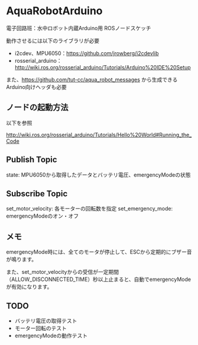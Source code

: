 # AquaRobotArduino

電子回路班：水中ロボット内蔵Arduino用 ROSノードスケッチ

動作させるには以下のライブラリが必要

- i2cdev、MPU6050：https://github.com/jrowberg/i2cdevlib
- rosserial_arduino：http://wiki.ros.org/rosserial_arduino/Tutorials/Arduino%20IDE%20Setup

また、https://github.com/tut-cc/aqua_robot_messages から生成できるArduino向けヘッダも必要

## ノードの起動方法

以下を参照

http://wiki.ros.org/rosserial_arduino/Tutorials/Hello%20World#Running_the_Code

## Publish Topic

state: MPU6050から取得したデータとバッテリ電圧、emergencyModeの状態

## Subscribe Topic

set\_motor\_velocity: 各モーターの回転数を指定
set\_emergency\_mode: emergencyModeのオン・オフ

## メモ

emergencyMode時には、全てのモータが停止して、ESCから定期的にブザー音が鳴ります。

また、set\_motor\_velocityからの受信が一定期間（ALLOW\_DISCONNECTED\_TIME）秒以上止まると、自動でemergencyModeが有効になります。

## TODO

- バッテリ電圧の取得テスト
- モーター回転のテスト
- emergencyModeの動作テスト
